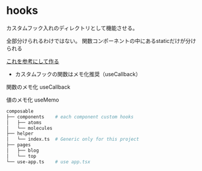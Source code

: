 # hooks

カスタムフック入れのディレクトリとして機能させる。

全部分けられるわけではない。
関数コンポーネントの中にあるstaticだけが分けられる

[これを参考にして作る](https://qiita.com/cheez921/items/af5878b0c6db376dbaf0)

- カスタムフックの関数はメモ化推奨（useCallback）


関数のメモ化
useCallback

値のメモ化
useMemo

```sh
composable
├── components    # each component custom hooks
│   ├── atoms
│   └── molecules 
├── helper
│   └── index.ts  # Generic only for this project
├── pages
│   ├── blog
│   └── top
└── use-app.ts    # use app.tsx
```